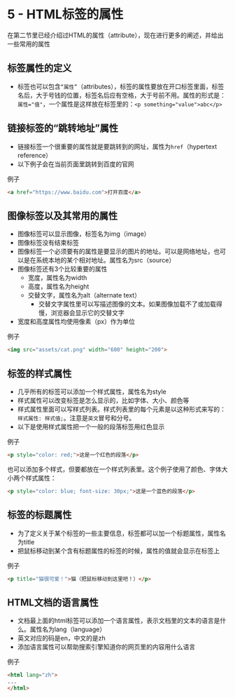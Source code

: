 # 5 - HTML标签的属性

在第二节里已经介绍过HTML的属性（attribute），现在进行更多的阐述，并给出一些常用的属性

## 标签属性的定义
- 标签也可以包含`“属性”`（attributes），标签的属性要放在开口标签里面，标签名后，大于号钱的位置，标签名后应有空格，大于号前不用。属性的形式是：`属性="值"`，一个属性是这样放在标签里的：`<p something="value">abc</p>`


## 链接标签的“跳转地址”属性
- 链接标签一个很重要的属性就是要跳转到的网址，属性为`href`（hypertext reference）
- 以下例子会在当前页面里跳转到百度的官网

例子
```html
<a href="https://www.baidu.com">打开百度</a>
```

## 图像标签以及其常用的属性
- 图像标签可以显示图像，标签名为img（image）
- 图像标签没有结束标签
- 图像标签一个必须要有的属性是要显示的图片的地址。可以是网络地址，也可以是在系统本地的某个相对地址。属性名为src（source）
- 图像标签还有3个比较重要的属性
  - 宽度，属性名为width
  - 高度，属性名为height
  - 交替文字，属性名为alt（alternate text）
    - 交替文字属性里可以写描述图像的文本。如果图像加载不了或加载得慢，浏览器会显示它的交替文字
- 宽度和高度属性均使用像素（px）作为单位

例子
```html
<img src="assets/cat.png" width="600" height="200">
```

## 标签的样式属性
- 几乎所有的标签可以添加一个样式属性，属性名为style
- 样式属性可以改变标签是怎么显示的，比如字体、大小、颜色等
- 样式属性里面可以写样式列表。样式列表里的每个元素是以这种形式来写的：`样式属性: 样式值;`。注意是`英文`冒号和分号。
- 以下是使用样式属性把一个一般的段落标签用红色显示

例子
```html
<p style="color: red;">这是一个红色的段落</p>
```

也可以添加多个样式，但要都放在一个样式列表里。这个例子使用了颜色、字体大小两个样式属性：
```html
<p style="color: blue; font-size: 30px;">这是一个蓝色的段落</p>
```

## 标签的标题属性
- 为了定义关于某个标签的一些主要信息，标签都可以加一个标题属性，属性名为title
- 把鼠标移动到某个含有标题属性的标签的时候，属性的值就会显示在标签上

例子
```html
<p title="猫很可爱！">猫（把鼠标移动到这里吧！）</p>
```

## HTML文档的语言属性
- 文档最上面的html标签可以添加一个语言属性，表示文档里的文本的语言是什么。属性名为lang（language）
- 英文对应的码是en，中文的是zh
- 添加语言属性可以帮助搜索引擎知道你的网页里的内容用什么语言

例子
```html
<html lang="zh">
...
</html>
```